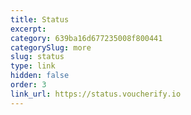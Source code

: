 ```yaml
---
title: Status
excerpt: 
category: 639ba16d677235008f800441
categorySlug: more
slug: status
type: link
hidden: false
order: 3
link_url: https://status.voucherify.io
---
```

